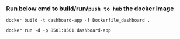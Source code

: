 ### Run below cmd to build/run/`push to hub` the docker image

`docker build -t dashboard-app -f Dockerfile_dashboard .`

`docker run -d -p 8501:8501 dashboard-app`
